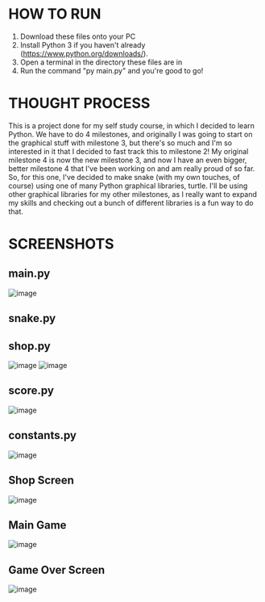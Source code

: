 # HOW TO RUN
1. Download these files onto your PC
2. Install Python 3 if you haven't already (https://www.python.org/downloads/).
3. Open a terminal in the directory these files are in
4. Run the command "py main.py" and you're good to go!

# THOUGHT PROCESS
This is a project done for my self study course, in which I decided to learn Python. We have to do 4 milestones, and originally I was going to start on the graphical stuff with milestone 3, but there's so much and I'm so interested in it that I decided to fast track this to milestone 2! My original milestone 4 is now the new milestone 3, and now I have an even bigger, better milestone 4 that I've been working on and am really proud of so far. So, for this one, I've decided to make snake (with my own touches, of course) using one of many Python graphical libraries, turtle. I'll be using other graphical libraries for my other milestones, as I really want to expand my skills and checking out a bunch of different libraries is a fun way to do that.

# SCREENSHOTS
## main.py
![image](https://github.com/user-attachments/assets/376033f7-89a2-4e09-91f4-d7b766cd4b98)

## snake.py

## shop.py
![image](https://github.com/user-attachments/assets/8a260ebe-d063-4c79-9e32-2422f15721c7)
![image](https://github.com/user-attachments/assets/8c2c9cd9-8a20-40b4-a33f-0207bfa5a1c6)

## score.py
![image](https://github.com/user-attachments/assets/6aff4320-3ff7-4312-9871-c579281460c4)

## constants.py
![image](https://github.com/user-attachments/assets/d2dab974-3d88-44b3-b3a8-c4c16a91a802)

## Shop Screen
![image](https://github.com/user-attachments/assets/6d96fe52-5818-4be0-96db-9864a4be7387)

## Main Game
![image](https://github.com/user-attachments/assets/9f791289-3a59-41c4-b6a0-d0a4ea2a933f)

## Game Over Screen
![image](https://github.com/user-attachments/assets/efefbe5f-0197-427c-8167-d989c6135a27)
